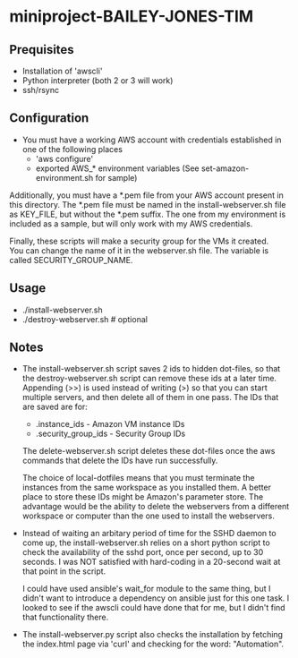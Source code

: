 # miniproject-BAILEY-JONES-TIM

## Prequisites
 * Installation of 'awscli'
 * Python interpreter (both 2 or 3 will work)
 * ssh/rsync 

## Configuration
 * You must have a working AWS account with credentials established in one of the following places
   * 'aws configure' 
   * exported AWS_* environment variables
     (See set-amazon-environment.sh for sample)

Additionally, you must have a *.pem file from your AWS account present in this directory.
The *.pem file must be named in the install-webserver.sh file as KEY_FILE, 
but without the *.pem suffix.  The one from my environment is included as a sample,
but will only work with my AWS credentials.

Finally, these scripts will make a security group for the VMs it created.  
You can change the name of it in the webserver.sh file.  The variable is called SECURITY_GROUP_NAME.

## Usage
 *  ./install-webserver.sh
 *  ./destroy-webserver.sh  # optional

## Notes
 * The install-webserver.sh script saves 2 ids to hidden dot-files, so that the 
   destroy-webserver.sh script can remove these ids at a later time.
   Appending (>>) is used instead of writing (>) so that you can start multiple
   servers, and then delete all of them in one pass. The IDs that are saved are for:

    * .instance_ids - Amazon VM instance IDs
    * .security_group_ids - Security Group IDs

   The delete-webserver.sh script deletes these dot-files once the aws commands that
   delete the IDs have run successfully. 

   The choice of local-dotfiles means that you must terminate the instances from the same
   workspace as you installed them.  A better place to store these IDs might be Amazon's
   parameter store. The advantage would be the ability to delete the webservers from a different
   workspace or computer than the one used to install the webservers.

 * Instead of waiting an arbitary period of time for the SSHD daemon to come up,
   the install-webserver.sh relies on a short python script to check the availability of
   the sshd port, once per second, up to 30 seconds.  I was NOT satisfied with hard-coding
   in a 20-second wait at that point in the script.

   I could have used ansible's wait_for module to the same thing, but I didn't want to
   introduce a dependency on ansible just for this one task.  I looked to see if the awscli
   could have done that for me, but I didn't find that functionality there.

 * The install-webserver.py script also checks the installation by fetching the index.html
   page via 'curl' and checking for the word: "Automation".
